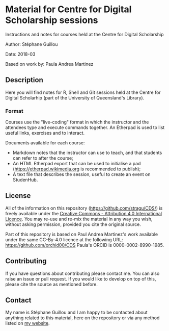 # Material for Centre for Digital Scholarship sessions

Instructions and notes for courses held at the Centre for Digital Scholarship

Author: Stéphane Guillou

Date: 2018-03

Based on work by: Paula Andrea Martinez

## Description

Here you will find notes for R, Shell and Git sessions held at the Centre for Digital Scholarhip (part of the University of Queensland's Library).

### Format

Courses use the "live-coding" format in which the instructor and the attendees type and execute commands together.
An Etherpad is used to list useful links, exercises and to interact.

Documents available for each course:

* Markdown notes that the instructor can use to teach, and that students can refer to after the course;
* An HTML Etherpad export that can be used to initialise a pad (https://etherpad.wikimedia.org is recommended to publish);
* A text file that describes the session, useful to create an event on StudenHub.

## License

All of the information on this repository (https://github.com/stragu/CDS/) is freely available under the [Creative Commons - Attribution 4.0 International Licence](https://creativecommons.org/licenses/by/4.0/). You may re-use and re-mix the material in any way you wish, without asking permission, provided you cite the original source.

Part of this repository is based on Paul Andrea Martinez's work available under the same CC-By-4.0 licence at the following URL: https://github.com/orchid00/CDS
Paula's ORCID is 0000-0002-8990-1985.

## Contributing

If you have questions about contributing please contact me. You can also raise an issue or pull request. If you would like to develop on top of this, please cite the source as mentioned before.

## Contact
 
My name is Stéphane Guillou and I am happy to be contacted about anything related to this material, here on the repository or via any method listed on [my website](https://stragu.github.io/contact/).